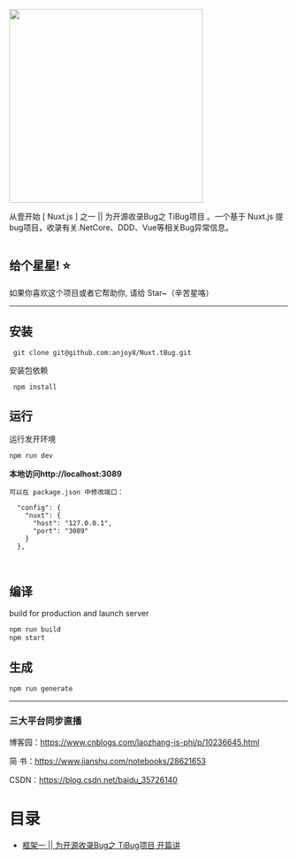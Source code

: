 ﻿
<img src="https://github.com/anjoy8/Nuxt.tBug/blob/master/assets/logoa.png" width="350"  />

      
      
      
从壹开始 [ Nuxt.js ] 之一 || 为开源收录Bug之 TiBug项目 。一个基于 Nuxt.js 提bug项目，收录有关.NetCore、DDD、Vue等相关Bug异常信息。


```
```


## 给个星星! ⭐️
如果你喜欢这个项目或者它帮助你, 请给 Star~（辛苦星咯）

*********************************************************

## 安装

```
 git clone git@github.com:anjoy8/Nuxt.tBug.git
```
安装包依赖
```
 npm install
```

## 运行
运行发开环境
```js
npm run dev
```

**本地访问http://localhost:3089**
```
可以在 package.json 中修改端口：

  "config": {
    "nuxt": {
      "host": "127.0.0.1",
      "port": "3089"
    }
  },
  
  
```


## 编译
build for production and launch server
```js
npm run build
npm start
```

## 生成
```js
npm run generate
```




*****************************************************
### 三大平台同步直播

博客园：https://www.cnblogs.com/laozhang-is-phi/p/10236645.html

简  书：https://www.jianshu.com/notebooks/28621653

 CSDN：https://blog.csdn.net/baidu_35726140


<div class="allindex">
<h1 id="allindex">目录</h1>



<ul>
<li><a id="post_title_link_9495620" href="https://www.cnblogs.com/laozhang-is-phi/p/10236645.html">框架一 || 为开源收录Bug之 TiBug项目 开篇讲<br></a></li>

</ul>


</div>



